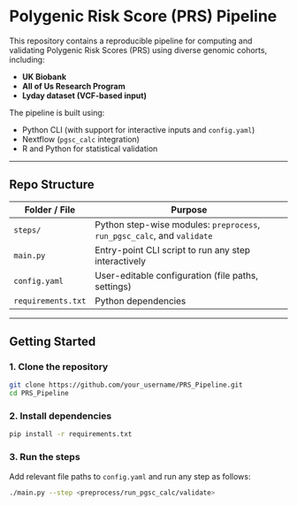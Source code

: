 #  Polygenic Risk Score (PRS) Pipeline

This repository contains a reproducible pipeline for computing and validating Polygenic Risk Scores (PRS) using diverse genomic cohorts, including:

- **UK Biobank**
- **All of Us Research Program**
- **Lyday dataset (VCF-based input)**

The pipeline is built using:
- Python CLI (with support for interactive inputs and `config.yaml`)
- Nextflow (`pgsc_calc` integration)
- R and Python for statistical validation

---

## Repo Structure

| Folder / File      | Purpose |
|--------------------|---------|
| `steps/`           | Python step-wise modules: `preprocess`, `run_pgsc_calc`, and `validate` |
| `main.py`          | Entry-point CLI script to run any step interactively |
| `config.yaml`      | User-editable configuration (file paths, settings) |
| `requirements.txt` | Python dependencies |

---

## Getting Started

### 1️. Clone the repository
```bash
git clone https://github.com/your_username/PRS_Pipeline.git
cd PRS_Pipeline
```

### 2. Install dependencies
```bash
pip install -r requirements.txt
```

### 3. Run the steps

Add relevant file paths to ```config.yaml``` and run any step as follows:
```bash
./main.py --step <preprocess/run_pgsc_calc/validate>
```
